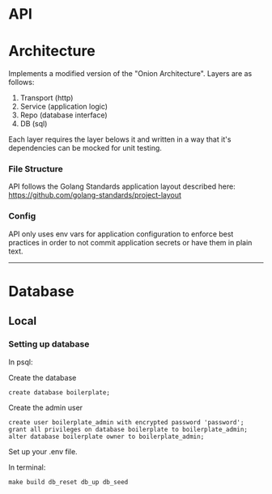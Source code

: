 # API

# Architecture

Implements a modified version of the "Onion Architecture".
Layers are as follows:

1. Transport (http)
2. Service (application logic)
3. Repo (database interface)
4. DB (sql)

Each layer requires the layer belows it and written in a way that it's dependencies can be mocked for unit testing.

### File Structure

API follows the Golang Standards application layout described here: https://github.com/golang-standards/project-layout

### Config

API only uses env vars for application configuration to enforce best practices in order to not commit application secrets or have them in plain text.

---

# Database

## Local

### Setting up database

In psql:

Create the database

```
create database boilerplate;
```

Create the admin user

```
create user boilerplate_admin with encrypted password 'password';
grant all privileges on database boilerplate to boilerplate_admin;
alter database boilerplate owner to boilerplate_admin;
```

Set up your .env file.

In terminal:

```
make build db_reset db_up db_seed
```
